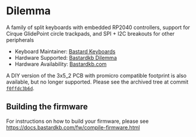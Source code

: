 # Dilemma

A family of split keyboards with embedded RP2040 controllers, support for Cirque GlidePoint circle trackpads, and SPI + I2C breakouts for other peripherals

-   Keyboard Maintainer: [Bastard Keyboards](https://github.com/Bastardkb/)
-   Hardware Supported: [Bastardkb Dilemma](https://github.com/Bastardkb/Dilemma)
-   Hardware Availability: [Bastardkb.com](https://bastardkb.com/)

A DIY version of the 3x5_2 PCB with promicro compatible footprint is also available, but no longer supported. Please see the archived tree at commit [`f0ffdc3b6d`](https://github.com/Bastardkb/bastardkb-qmk/tree/f0ffdc3b6d34b1d0e72474bc2d2296399871d5b9/keyboards/bastardkb/dilemma/).

## Building the firmware

For instructions on how to build your firmware, please see https://docs.bastardkb.com/fw/compile-firmware.html
